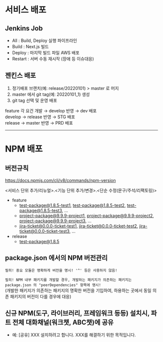 # 서비스 배포

## Jenkins Job

- All : Build, Deploy 실행 파이프라인
- Build : Next.js 빌드
- Deploy : 마지막 빌드 파일 AWS 배포
- Restart : 서버 수동 재시작 (장애 등 이슈대응)

## 젠킨스 배포

1. 정기배포 브랜치(예: release/20220101) > master 로 머지
2. master 에서 git tag(예: 20220101_1) 생성
3. git tag 선택 및 운영 배포

feature 각 요건 개발 → develop 반영 → dev 배포  
develop → release 반영 → STG 배포  
release → master 반영 → PRD 배포

---

# NPM 배포

## 버전규칙

https://docs.npmjs.com/cli/v8/commands/npm-version

<서비스 단위 추가/리뉴얼>.<기능 단위 추가/변경>.<단순 수정(문구/주석/리팩토링)>

- feature
  - test-package@1.8.5-test1, test-package@1.8.5-test2, test-package@1.8.5-test3, ...
  - project-package@9.9.9-project1, project-package@9.9.9-project2, project-package@9.9.9-project3, ...
  - jira-ticket@0.0.0-ticket-test1, jira-ticket@0.0.0-ticket-test2, jira-ticket@0.0.0-ticket-test3, ...
- release
  - test-package@1.8.5

## package.json 에서의 NPM 버전관리

`필히! 중요 모듈은 명확하게 버전을 명시! '^' 등은 사용하지 않음!`

`필히! NPM 내부 패키지를 개발할 경우, 개발하는 패키지가 의존하는 패키지는 package.json 의 "peerDependencies" 항목에 명시!`  
(개발한 패키지가 의존하는 패키지의 명확한 버전을 기입하여, 하용하는 곳에서 동일 의존 패키지의 버전이 다를 경우에 대응)

## 신규 NPM(도구, 라이브러리, 프레임워크 등등) 설치시, 파트 전체 대화채널(워크챗, ABC챗)에 공유

- 예: [공유] XXX 설치하려고 합니다. XXX를 해결하기 위한 목적입니다.
